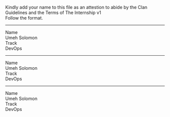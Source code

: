 Kindly add your name to this file as an attestion to abide by the Clan Guidelines and the Terms of The Internship v1
<br/> Follow the format.<br/> 
___
Name <br/> Umeh Solomon<br/> 
Track <br/> DevOps<br/> 
___
Name <br/> Umeh Solomon<br/> 
Track <br/> DevOps<br/> 
___
Name <br/> Umeh Solomon<br/> 
Track <br/> DevOps<br/> 
